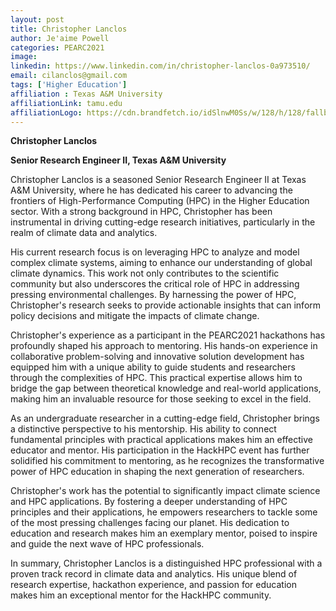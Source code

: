 ```yaml
---
layout: post
title: Christopher Lanclos
author: Je'aime Powell
categories: PEARC2021
image: 
linkedin: https://www.linkedin.com/in/christopher-lanclos-0a973510/
email: cilanclos@gmail.com
tags: ['Higher Education']
affiliation : Texas A&M University 
affiliationLink: tamu.edu
affiliationLogo: https://cdn.brandfetch.io/idSlnwM0Ss/w/128/h/128/fallback/lettermark/icon.webp?c=1ax1736898952338bfumLaCV7muZvYfJrX                      
---
```


**Christopher Lanclos**
 
 **Senior Research Engineer II, Texas A&M University**
 
 Christopher Lanclos is a seasoned Senior Research Engineer II at Texas A&M University, where he has dedicated his career to advancing the frontiers of High-Performance Computing (HPC) in the Higher Education sector. With a strong background in HPC, Christopher has been instrumental in driving cutting-edge research initiatives, particularly in the realm of climate data and analytics.
 
 His current research focus is on leveraging HPC to analyze and model complex climate systems, aiming to enhance our understanding of global climate dynamics. This work not only contributes to the scientific community but also underscores the critical role of HPC in addressing pressing environmental challenges. By harnessing the power of HPC, Christopher's research seeks to provide actionable insights that can inform policy decisions and mitigate the impacts of climate change.
 
 Christopher's experience as a participant in the PEARC2021 hackathons has profoundly shaped his approach to mentoring. His hands-on experience in collaborative problem-solving and innovative solution development has equipped him with a unique ability to guide students and researchers through the complexities of HPC. This practical expertise allows him to bridge the gap between theoretical knowledge and real-world applications, making him an invaluable resource for those seeking to excel in the field.
 
 As an undergraduate researcher in a cutting-edge field, Christopher brings a distinctive perspective to his mentorship. His ability to connect fundamental principles with practical applications makes him an effective educator and mentor. His participation in the HackHPC event has further solidified his commitment to mentoring, as he recognizes the transformative power of HPC education in shaping the next generation of researchers.
 
 Christopher's work has the potential to significantly impact climate science and HPC applications. By fostering a deeper understanding of HPC principles and their applications, he empowers researchers to tackle some of the most pressing challenges facing our planet. His dedication to education and research makes him an exemplary mentor, poised to inspire and guide the next wave of HPC professionals.
 
 In summary, Christopher Lanclos is a distinguished HPC professional with a proven track record in climate data and analytics. His unique blend of research expertise, hackathon experience, and passion for education makes him an exceptional mentor for the HackHPC community.  
                    
